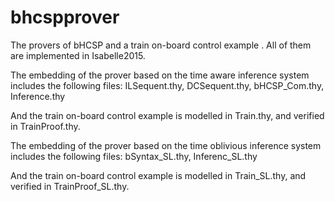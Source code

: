 # bhcspprover
The provers of bHCSP and a train on-board control example .
All of them are implemented in Isabelle2015. 

The embedding of the prover based on the time aware inference system includes the following files:
ILSequent.thy,
DCSequent.thy, 
bHCSP_Com.thy,
Inference.thy

And the train on-board control example is modelled in Train.thy, and verified in TrainProof.thy.

The embedding of the prover based on the time oblivious inference system includes the following files:
bSyntax_SL.thy,
Inferenc_SL.thy

And the train on-board control example is modelled in Train_SL.thy, and verified in TrainProof_SL.thy.

